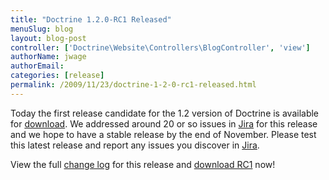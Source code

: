 ```yaml
---
title: "Doctrine 1.2.0-RC1 Released"
menuSlug: blog
layout: blog-post
controller: ['Doctrine\Website\Controllers\BlogController', 'view']
authorName: jwage
authorEmail:
categories: [release]
permalink: /2009/11/23/doctrine-1-2-0-rc1-released.html
---
```

Today the first release candidate for the 1.2 version of Doctrine is
available for [download](http://www.doctrine-project.org/download#1_2).
We addressed around 20 or so issues in
[Jira](http://www.doctrine-project.org/jira) for this release and we
hope to have a stable release by the end of November. Please test this
latest release and report any issues you discover in
[Jira](http://www.doctrine-project.org/jira).

View the full [change
log](http://www.doctrine-project.org/change_log/1_2_0_RC1) for this
release and [download RC1](http://www.doctrine-project.org/download#1_2)
now!
